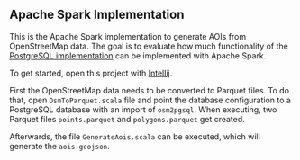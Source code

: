 ## Apache Spark Implementation

This is the Apache Spark implementation to generate AOIs from OpenStreetMap
data. The goal is to evaluate how much functionality of the [PostgreSQL
implementation](https://github.com/philippks/ma-osm-aoi/tree/master/webapp) can
be implemented with Apache Spark.

To get started, open this project with [Intellij](https://www.jetbrains.com/idea/).

First the OpenStreetMap data needs to be converted to Parquet files. To do that,
open `OsmToParquet.scala` file and point the database configuration to a PostgreSQL
database with an import of `osm2pgsql`. When executing, two Parquet files
`points.parquet` and `polygons.parquet` get created.

Afterwards, the file `GenerateAois.scala` can be executed, which will generate the
`aois.geojson`.

